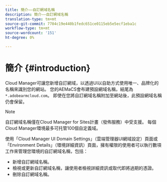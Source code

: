```yaml
---
title: 簡介——自訂網域名稱
description: 簡介——自訂網域名稱
translation-type: tm+mt
source-git-commit: 7704c19e440b1fedc651ce0115eb5e5ecf1eba1c
workflow-type: tm+mt
source-wordcount: '151'
ht-degree: 0%

---
```



# 簡介 {#introduction}

Cloud Manager可讓您新增自訂網域，以透過UI以自助方式使用唯一、品牌化的名稱來識別您的網站。 您的AEMaCS會布建預設網域名稱，結尾為`*.adobearmcloud.com`。 即使在您將自訂網域名稱附加至網站後，此預設網域名稱仍會保留。

>[!NOTE]
>自訂網域名稱僅在Cloud Manager for Sites計畫（發佈服務）中受支援。 每個Cloud Manager環境最多可托管100個自定義域。

使用「Cloud Manager UI Domain Settings」（雲端管理器UI網域設定）頁面或「Environment Details」（環境詳細資訊）頁面，擁有權限的使用者可以執行數項工作來管理您環境的自訂網域名稱，包括：

* 新增自訂網域名稱。
* 檢視或更新自訂網域名稱，讓使用者檢視詳細資訊或取代即將過期的憑證。
* 刪除自訂網域名稱。